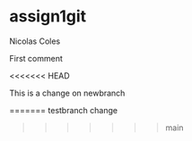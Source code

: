 # assign1git
Nicolas Coles

First comment

<<<<<<< HEAD

This is a change on newbranch

=======
testbranch change
>>>>>>> main
